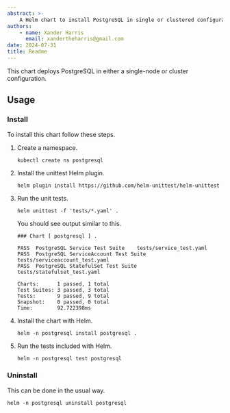 ```yaml
---
abstract: >-
    A Helm chart to install PostgreSQL in single or clustered configuration.
authors:
    - name: Xander Harris
      email: xandertheharris@gmail.com
date: 2024-07-31
title: Readme
---
```


This chart deploys PostgreSQL in either a single-node or cluster configuration.

## Usage

### Install

To install this chart follow these steps.

1. Create a namespace.

   ```shell
   kubectl create ns postgresql
   ```

2. Install the unittest Helm plugin.

   ```shell
   helm plugin install https://github.com/helm-unittest/helm-unittest
   ```

3. Run the unit tests.

   ```shell
   helm unittest -f 'tests/*.yaml' .
   ```

   You should see output similar to this.

   ```shell
   ### Chart [ postgresql ] .

   PASS  PostgreSQL Service Test Suite    tests/service_test.yaml
   PASS  PostgreSQL ServiceAccount Test Suite     tests/serviceaccount_test.yaml
   PASS  PostgreSQL StatefulSet Test Suite        tests/statefulset_test.yaml

   Charts:      1 passed, 1 total
   Test Suites: 3 passed, 3 total
   Tests:       9 passed, 9 total
   Snapshot:    0 passed, 0 total
   Time:        92.722398ms
   ```

4. Install the chart with Helm.

   ```shell
   helm -n postgresql install postgresql .
   ```

5. Run the tests included with Helm.

   ```shell
   helm -n postgresql test postgresql
   ```

### Uninstall

This can be done in the usual way.

```shell
helm -n postgresql uninstall postgresql
```
